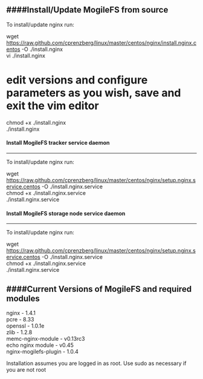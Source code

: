 ####Install/Update MogileFS from source
----------------------------------

To install/update nginx run:

  wget https://raw.github.com/cprenzberg/linux/master/centos/nginx/install.nginx.centos -O ./install.nginx   
  vi ./install.nginx   
  # edit versions and configure parameters as you wish, save and exit the vim editor   
  chmod +x ./install.nginx   
  ./install.nginx   
  
  
  
#### Install MogileFS tracker service daemon
----------------------------------------------

To install/update nginx run:

  wget https://raw.github.com/cprenzberg/linux/master/centos/nginx/setup.nginx.service.centos -O ./install.nginx.service   
  chmod +x ./install.nginx.service   
  ./install.nginx.service   
  
  
  
#### Install MogileFS storage node service daemon
--------------------------------------------------

To install/update nginx run:

  wget https://raw.github.com/cprenzberg/linux/master/centos/nginx/setup.nginx.service.centos -O ./install.nginx.service   
  chmod +x ./install.nginx.service   
  ./install.nginx.service   


####Current Versions of MogileFS and required modules
-----------------------------------------------

  nginx - 1.4.1   
  pcre - 8.33   
  openssl - 1.0.1e   
  zlib - 1.2.8   
  memc-nginx-module - v0.13rc3   
  echo nginx module - v0.45   
  nginx-mogilefs-plugin - 1.0.4   



Installation assumes you are logged in as root. Use sudo as necessary if you are not root
